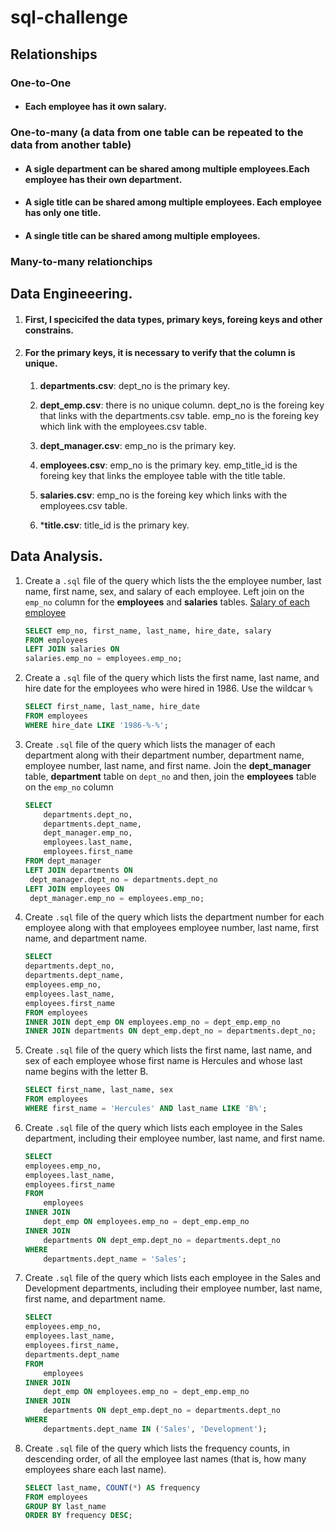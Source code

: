 # sql-challenge
## Relationships
### One-to-One
- #### Each employee has it own salary.
### One-to-many (a data from one table can be repeated to the data from another table)
- #### A sigle department can be shared among multiple employees.Each employee has their own department.
- #### A sigle title can be shared among multiple employees. Each employee has only one title. 
- #### A single title can be shared among multiple employees. 
### Many-to-many relationchips
#### 
## Data Engineeering.
1. #### First, I specicifed the data types, primary keys, foreing keys and other constrains. 
2. #### For the primary keys, it is necessary to verify that the column is unique.
    1.  **departments.csv**: dept_no is the primary key.

    2. **dept_emp.csv**: there is no unique column. dept_no is the foreing key that links with the departments.csv table. emp_no is the foreing key which link with the employees.csv table. 

    3. **dept_manager.csv**: emp_no is the primary key.

    4. **employees.csv**: emp_no is the primary key. emp_title_id is the foreing key that links the employee table with the title table.

    5. **salaries.csv**: emp_no is the foreing key which links with the employees.csv table.

    6. ***title.csv**: title_id is the primary key.
## Data Analysis. 
1. Create a `.sql` file of the query which lists the the employee number, last name, first name, sex, and salary of each employee. Left join on the `emp_no` column for the **employees** and **salaries** tables. [Salary of each employee]()
    ```sql
    SELECT emp_no, first_name, last_name, hire_date, salary
    FROM employees
    LEFT JOIN salaries ON
    salaries.emp_no = employees.emp_no;
    ```
2. Create a `.sql` file of the query which lists the first name, last name, and hire date for the employees who were hired in 1986. Use the wildcar  `%`
    ```sql
    SELECT first_name, last_name, hire_date
    FROM employees
    WHERE hire_date LIKE '1986-%-%';
    ```
3. Create `.sql` file of the query which lists the manager of each department along with their department number, department name, employee number, last name, and first name. Join the **dept_manager** table, **department** table on `dept_no` and then, join the **employees** table on the `emp_no` column
    ```sql
    SELECT 
        departments.dept_no, 
        departments.dept_name, 
        dept_manager.emp_no,
        employees.last_name,
        employees.first_name
    FROM dept_manager
    LEFT JOIN departments ON
     dept_manager.dept_no = departments.dept_no
    LEFT JOIN employees ON
     dept_manager.emp_no = employees.emp_no;
    ```
4. Create `.sql` file of the query which lists the department number for each employee along with that employees employee number, last name, first name, and department name.
    ```sql
    SELECT 
    departments.dept_no,
    departments.dept_name, 
    employees.emp_no, 
    employees.last_name,
    employees.first_name
    FROM employees
    INNER JOIN dept_emp ON employees.emp_no = dept_emp.emp_no
    INNER JOIN departments ON dept_emp.dept_no = departments.dept_no;

    ```
5. Create `.sql` file of the query which lists the first name, last name, and sex of each employee whose first name is Hercules and whose last name begins with the letter B.
    ```sql
    SELECT first_name, last_name, sex
    FROM employees
    WHERE first_name = 'Hercules' AND last_name LIKE 'B%';

    ```
6. Create `.sql` file of the query which lists each employee in the Sales department, including their employee number, last name, and first name.
    ```sql
    SELECT
    employees.emp_no,
    employees.last_name,
    employees.first_name
    FROM
        employees
    INNER JOIN
        dept_emp ON employees.emp_no = dept_emp.emp_no
    INNER JOIN
        departments ON dept_emp.dept_no = departments.dept_no
    WHERE
        departments.dept_name = 'Sales';

    ```
7. Create `.sql` file of the query which lists each employee in the Sales and Development departments, including their employee number, last name, first name, and department name.
    ```sql
    SELECT
    employees.emp_no,
    employees.last_name,
    employees.first_name,
    departments.dept_name
    FROM
        employees
    INNER JOIN
        dept_emp ON employees.emp_no = dept_emp.emp_no
    INNER JOIN
        departments ON dept_emp.dept_no = departments.dept_no
    WHERE
        departments.dept_name IN ('Sales', 'Development');

    ```
8. Create `.sql` file of the query which lists the frequency counts, in descending order, of all the employee last names (that is, how many employees share each last name).
    ```sql
    SELECT last_name, COUNT(*) AS frequency
    FROM employees
    GROUP BY last_name
    ORDER BY frequency DESC;

    ```


